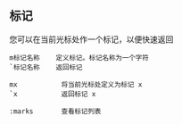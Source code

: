 ## 标记

您可以在当前光标处作一个标记，以便快速返回

```shell
m标记名称    定义标记。标记名称为一个字符
`标记名称    返回标记

mx           将当前光标处定义为标记 x
`x           返回标记 x

:marks       查看标记列表  
```
